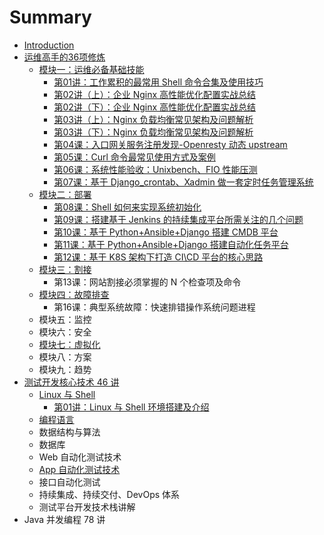 # Summary

* [Introduction](README.md)
* [运维高手的36项修炼](yun-wei-gao-shou-de-36-xiang-xiu-lian.md)
  * [模块一：运维必备基础技能](yun-wei-gao-shou-de-36-xiang-xiu-lian/mo-kuai-yi-ff1a-yun-wei-bi-bei-ji-chu-ji-neng.md)
    * [第01讲：工作累积的最常用 Shell 命令合集及使用技巧](yun-wei-gao-shou-de-36-xiang-xiu-lian/mo-kuai-yi-ff1a-yun-wei-bi-bei-ji-chu-ji-neng/di-01-jiang-ff1a-gong-zuo-lei-ji-de-zui-chang-yong-shell-ming-ling-he-ji-ji-shi-yong-ji-qiao.md)
    * [第02讲（上）：企业 Nginx 高性能优化配置实战总结](yun-wei-gao-shou-de-36-xiang-xiu-lian/mo-kuai-yi-ff1a-yun-wei-bi-bei-ji-chu-ji-neng/di-02-jiang-ff08-shang-ff09-ff1a-qi-ye-nginx-gao-xing-neng-you-hua-pei-zhi-shi-zhan-zong-jie.md)
    * [第02讲（下）：企业 Nginx 高性能优化配置实战总结](yun-wei-gao-shou-de-36-xiang-xiu-lian/mo-kuai-yi-ff1a-yun-wei-bi-bei-ji-chu-ji-neng/di-02-jiang-ff08-xia-ff09-ff1a-qi-ye-nginx-gao-xing-neng-you-hua-pei-zhi-shi-zhan-zong-jie.md)
    * [第03讲（上）：Nginx 负载均衡常见架构及问题解析](yun-wei-gao-shou-de-36-xiang-xiu-lian/mo-kuai-yi-ff1a-yun-wei-bi-bei-ji-chu-ji-neng/di-03-jiang-ff08-shang-ff09-ff1a-nginx-fu-zai-jun-heng-chang-jian-jia-gou-ji-wen-ti-jie-xi.md)
    * [第03讲（下）：Nginx 负载均衡常见架构及问题解析](yun-wei-gao-shou-de-36-xiang-xiu-lian/mo-kuai-yi-ff1a-yun-wei-bi-bei-ji-chu-ji-neng/di-03-jiang-ff08-xia-ff09-ff1a-nginx-fu-zai-jun-heng-chang-jian-jia-gou-ji-wen-ti-jie-xi.md)
    * [第04课：入口网关服务注册发现-Openresty 动态 upstream](yun-wei-gao-shou-de-36-xiang-xiu-lian/mo-kuai-yi-ff1a-yun-wei-bi-bei-ji-chu-ji-neng/di-04-ke-ff1a-ru-kou-wang-guan-fu-wu-zhu-ce-fa-73b0-openresty-dong-tai-upstream.md)
    * [第05课：Curl 命令最常见使用方式及案例](yun-wei-gao-shou-de-36-xiang-xiu-lian/mo-kuai-yi-ff1a-yun-wei-bi-bei-ji-chu-ji-neng/di-05-ke-ff1a-curl-ming-ling-zui-chang-jian-shi-yong-fang-shi-ji-an-li.md)
    * [第06课：系统性能验收：Unixbench、FIO 性能压测](yun-wei-gao-shou-de-36-xiang-xiu-lian/mo-kuai-yi-ff1a-yun-wei-bi-bei-ji-chu-ji-neng/di-06-ke-ff1a-xi-tong-xing-neng-yan-shou-ff1a-unixbench-fio-xing-neng-ya-ce.md)
    * [第07课：基于 Django\_crontab、Xadmin 做一套定时任务管理系统](yun-wei-gao-shou-de-36-xiang-xiu-lian/mo-kuai-yi-ff1a-yun-wei-bi-bei-ji-chu-ji-neng/di-07-ke-ff1a-ji-yu-django-crontab-xadmin-zuo-yi-tao-ding-shi-ren-wu-guan-li-xi-tong.md)
  * [模块二：部署](yun-wei-gao-shou-de-36-xiang-xiu-lian/mo-kuai-er-ff1a-bu-shu.md)
    * [第08课：Shell 如何来实现系统初始化](yun-wei-gao-shou-de-36-xiang-xiu-lian/mo-kuai-er-ff1a-bu-shu/di-08-keff1a-shell-ru-he-lai-shi-xian-xi-tong-chu-shi-hua.md)
    * [第09课：搭建基于 Jenkins 的持续集成平台所需关注的几个问题](yun-wei-gao-shou-de-36-xiang-xiu-lian/mo-kuai-er-ff1a-bu-shu/di-09-ke-ff1a-da-jian-ji-yu-jenkins-de-chi-xu-ji-cheng-ping-tai-suo-xu-guan-zhu-de-ji-ge-wen-ti.md)
    * [第10课：基于 Python+Ansible+Django 搭建 CMDB 平台](yun-wei-gao-shou-de-36-xiang-xiu-lian/mo-kuai-er-ff1a-bu-shu/di-10-ke-ff1a-ji-yu-python-+-ansible-+-django-da-jian-cmdb-ping-tai.md)
    * [第11课：基于 Python+Ansible+Django 搭建自动化任务平台](yun-wei-gao-shou-de-36-xiang-xiu-lian/mo-kuai-er-ff1a-bu-shu/di-11-ke-ff1a-ji-yu-python-+-ansible-+-django-da-jian-zi-dong-hua-ren-wu-ping-tai.md)
    * [第12课：基于 K8S 架构下打造 CI\CD 平台的核心思路](yun-wei-gao-shou-de-36-xiang-xiu-lian/mo-kuai-er-ff1a-bu-shu/di-12-ke-ff1a-ji-yu-k8s-jia-gou-xia-da-zao-ci-cd-ping-tai-de-he-xin-si-lu.md)
  * [模块三：割接](yun-wei-gao-shou-de-36-xiang-xiu-lian/mo-kuai-san-ff1a-ge-jie.md)
    * 第13课：网站割接必须掌握的 N 个检查项及命令
  * [模块四：故障排查](yun-wei-gao-shou-de-36-xiang-xiu-lian/mo-kuai-si-ff1a-gu-zhang-pai-cha.md)
    * 第16课：典型系统故障：快速排错操作系统问题进程
  * 模块五：监控
  * 模块六：安全
  * [模块七：虚拟化](yun-wei-gao-shou-de-36-xiang-xiu-lian/mo-kuai-qi-ff1a-xu-ni-hua.md)
  * 模块八：方案
  * 模块九：趋势
* [测试开发核心技术 46 讲](ce-shi-kai-fa-he-xin-ji-zhu-46-jiang.md)
  * [Linux 与 Shell](ce-shi-kai-fa-he-xin-ji-zhu-46-jiang/linux-yu-shell.md)
    * [第01讲：Linux 与 Shell 环境搭建及介绍](ce-shi-kai-fa-he-xin-ji-zhu-46-jiang/linux-yu-shell/di-01-jiang-ff1a-linux-yu-shell-huan-jing-da-jian-ji-jie-shao.md)
  * [编程语言](ce-shi-kai-fa-he-xin-ji-zhu-46-jiang/bian-cheng-yu-yan.md)
  * 数据结构与算法
  * 数据库
  * Web 自动化测试技术
  * [App 自动化测试技术](ce-shi-kai-fa-he-xin-ji-zhu-46-jiang/app-zi-dong-hua-ce-shi-ji-zhu.md)
  * 接口自动化测试
  * 持续集成、持续交付、DevOps 体系
  * 测试平台开发技术栈讲解
* Java 并发编程 78 讲

